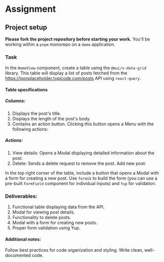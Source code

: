 # Assignment

## Project setup

**Please fork the project repository before starting your work.**
You'll be working within a `pnpm` monorepo on a `demo` application.

### Task

In the `HomeView` component, create a table using the `@mui/x-data-grid` library. This table will display a list of posts fetched from the https://jsonplaceholder.typicode.com/posts API using `react-query`.

#### Table specifications

##### Columns:

1. Displays the post's title.
2. Displays the length of the post's body.
3. Contains an action button. Clicking this button
   opens a Menu with the following actions:

##### Actions:

1. View details: Opens a Modal displaying detailed information about the post.
2. Delete: Sends a delete request to remove the post.
   Add new post:

In the top right corner of the table, include a button that opens a Modal with a form for creating a new post.
Use `formik` to build the form (you can use a pre-built `FormField` component for individual inputs) and `Yup` for validation.

### Deliverables:

1. Functional table displaying data from the API.
2. Modal for viewing post details.
3. Functionality to delete posts.
4. Modal with a form for creating new posts.
5. Proper form validation using Yup.

#### Additional notes:

Follow best practices for code organization and styling.
Write clean, well-documented code.
